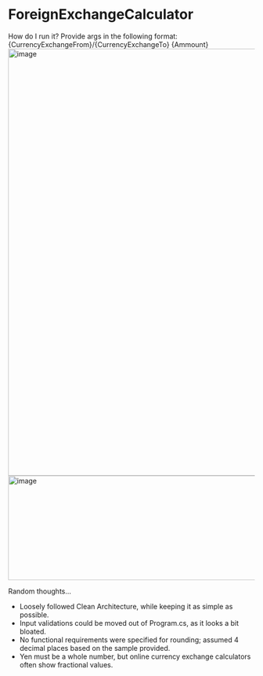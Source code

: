 # ForeignExchangeCalculator

How do I run it?
Provide args in the following format: {CurrencyExchangeFrom}/{CurrencyExchangeTo} {Ammount}
<img width="1230" height="870" alt="image" src="https://github.com/user-attachments/assets/b3d40d35-a54e-4298-86b9-d371bee4096e" />
<img width="842" height="213" alt="image" src="https://github.com/user-attachments/assets/1779351e-5ff5-41f7-8597-ce378acdf6a1" />

Random thoughts...
- Loosely followed Clean Architecture, while keeping it as simple as possible.
- Input validations could be moved out of Program.cs, as it looks a bit bloated.
- No functional requirements were specified for rounding; assumed 4 decimal places based on the sample provided.
- Yen must be a whole number, but online currency exchange calculators often show fractional values.


